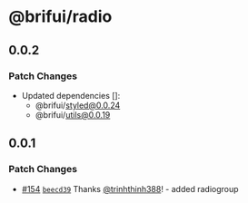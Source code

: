 # @brifui/radio

## 0.0.2

### Patch Changes

- Updated dependencies []:
  - @brifui/styled@0.0.24
  - @brifui/utils@0.0.19

## 0.0.1

### Patch Changes

- [#154](https://github.com/brifui-org/brif-ui/pull/154) [`beecd39`](https://github.com/brifui-org/brif-ui/commit/beecd39dcf77d8637eaeb913c8e327180446e161) Thanks [@trinhthinh388](https://github.com/trinhthinh388)! - added radiogroup
